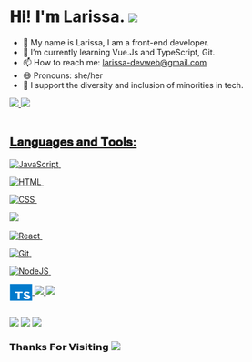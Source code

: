 <h1> 𝐇𝐢! 𝐈'𝐦 Larissa. <img src="https://media.giphy.com/media/IcJ6n6VJNjRNS/giphy.gif" width="25"></h1>

- 🔭 My name is Larissa, I am a front-end developer.
- 🌱 I’m currently learning Vue.Js and TypeScript, Git.
- 📫 How to reach me: larissa-devweb@gmail.com
- 😄 Pronouns: she/her
- :rainbow: I support the diversity and inclusion of minorities in tech.

<div>


  <a href="https://github.com/larissa-devweb">
  <img height="180em" src="https://github-readme-stats.vercel.app/api?username=larissa-devweb&show_icons=true&theme=dark&include_all_commits=true&count_private=true"/>
  <img height="180em" src="https://github-readme-stats.vercel.app/api/top-langs/?username=larissa-devweb&layout=compact&langs_count=7&theme=dark"/>
</div>
<div style="display: inline_block"><br>
    <h2>𝐋𝐚𝐧𝐠𝐮𝐚𝐠𝐞𝐬 𝐚𝐧𝐝 𝐓𝐨𝐨𝐥𝐬:</h2>
    
  ![JavaScript](https://img.shields.io/badge/JavaScript-F7DF1E?style=for-the-badge&logo=javascript&logoColor=black)&nbsp;

  ![HTML](https://img.shields.io/badge/HTML5-E34F26?style=for-the-badge&logo=html5&logoColor=white)&nbsp;

  ![CSS](https://img.shields.io/badge/CSS3-1572B6?style=for-the-badge&logo=css3&logoColor=white)&nbsp;
	
  <img src="https://cdn.jsdelivr.net/gh/devicons/devicon/icons/vuejs/vuejs-original-wordmark.svg" />

  ![React](https://img.shields.io/badge/React-20232A?style=for-the-badge&logo=react&logoColor=61DAFB)&nbsp;

  ![Git](https://img.shields.io/badge/Git-F05032?style=for-the-badge&logo=git&logoColor=white)&nbsp;
	
  ![NodeJS](https://img.shields.io/badge/Node.js-339933?style=for-the-badge&logo=nodedotjs&logoColor=white)&nbsp;
    
  <img align="center" alt="Lara-Ts" height="30" width="40" src="https://raw.githubusercontent.com/devicons/devicon/master/icons/typescript/typescript-plain.svg">
    
  <img src="https://cdn.jsdelivr.net/gh/devicons/devicon/icons/sass/sass-original.svg" />
	
  <img src="https://cdn.jsdelivr.net/gh/devicons/devicon/icons/less/less-plain-wordmark.svg" />
	
    
</div>
  
  ##
 
<div> 
  <a href="https://www.instagram.com/larisgabriela_/" target="_blank"><img src="https://img.shields.io/badge/-Instagram-%23E4405F?style=for-the-badge&logo=instagram&logoColor=white" target="_blank"></a>
  <a href = "mailto:larissa-devweb@gmail.com"><img src="https://img.shields.io/badge/-Gmail-%23333?style=for-the-badge&logo=gmail&logoColor=white" target="_blank"></a>
  <a href="https://www.linkedin.com/in/larissa-gabriela-118109210/" target="_blank"><img src="https://img.shields.io/badge/-LinkedIn-%230077B5?style=for-the-badge&logo=linkedin&logoColor=white" target="_blank"></a> 
 </div>
  
  <h3>𝗧𝗵𝗮𝗻𝗸𝘀 𝗙𝗼𝗿 𝗩𝗶𝘀𝗶𝘁𝗶𝗻𝗴 <img height="50" src="https://media.giphy.com/media/pt0EKLDJmVvlS/giphy.gif"> </h3>

